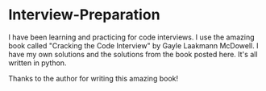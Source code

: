 # Interview-Preparation
I have been learning and practicing for code interviews. 
I use the amazing book called "Cracking the Code Interview" by Gayle Laakmann McDowell. 
I have my own solutions and the solutions from the book posted here.  It's all written in python. 

Thanks to the author for writing this amazing book!
